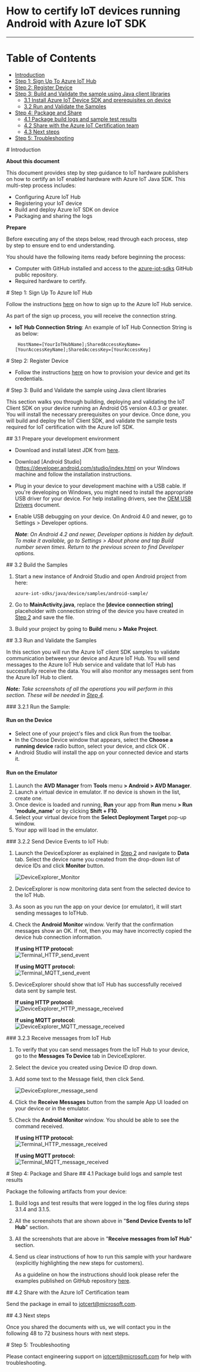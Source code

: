 How to certify IoT devices running Android with Azure IoT SDK
===
---

# Table of Contents

-   [Introduction](#Introduction)
-   [Step 1: Sign Up To Azure IoT Hub](#Step_1)
-   [Step 2: Register Device](#Step_2)
-   [Step 3: Build and Validate the sample using Java client libraries](#Step_3)
    -   [3.1 Install Azure IoT Device SDK and prerequisites on device](#Step_3_1)
    -   [3.2 Run and Validate the Samples](#Step_3_2)
-   [Step 4: Package and Share](#Step_4)
    -   [4.1 Package build logs and sample test results](#Step_4_1)
    -   [4.2 Share with the Azure IoT Certification team](#Step_4_2)
    -   [4.3 Next steps](#Step_4_3)
-   [Step 5: Troubleshooting](#Step_5)

<a name="Introduction"/>
# Introduction

**About this document**

This document provides step by step guidance to IoT hardware publishers on how to certify an IoT enabled hardware with Azure IoT Java SDK. This multi-step process includes: 
-   Configuring Azure IoT Hub 
-   Registering your IoT device
-   Build and deploy Azure IoT SDK on device
-   Packaging and sharing the logs

**Prepare**

Before executing any of the steps below, read through each process, step by step to ensure end to end understanding.

You should have the following items ready before beginning the process:

-   Computer with GitHub installed and access to the
    [azure-iot-sdks](https://github.com/Azure/azure-iot-sdks) GitHub public repository.
-   Required hardware to certify.

<a name="Step_1"/>
# Step 1: Sign Up To Azure IoT Hub

Follow the instructions [here](https://account.windowsazure.com/signup?offer=ms-azr-0044p) on how to sign up to the Azure IoT Hub service.

As part of the sign up process, you will receive the connection string. 

-   **IoT Hub Connection String**: An example of IoT Hub Connection String is as below:

         HostName=[YourIoTHubName];SharedAccessKeyName=[YourAccessKeyName];SharedAccessKey=[YourAccessKey]

<a name="Step_2"/>
# Step 2: Register Device

-   Follow the instructions [here](<https://github.com/Azure/azure-iot-sdks/blob/master/doc/manage_iot_hub.md>) on how to provision your device and get its credentials.

<a name="Step_3"/>
# Step 3: Build and Validate the sample using Java client libraries

This section walks you through building, deploying and validating the IoT Client SDK on your device running an Android OS version 4.0.3 or greater. You will install the necessary prerequisites on your device. Once done, you will build and deploy the IoT Client SDK, and validate the sample tests required for IoT certification with the Azure IoT SDK.

<a name="Step_3_1"/>
## 3.1 Prepare your development environment

-   Download and install latest JDK from [here](<http://www.oracle.com/technetwork/java/javase/downloads/index.html>).

-   Download [Android Studio](<https://developer.android.com/studio/index.html> on your Windows machine and follow the installation instructions.

- Plug in your device to your development machine with a USB cable. If you're developing on Windows, you might need to install the appropriate USB driver for your device. For help installing drivers, see the [OEM USB Drivers](<https://developer.android.com/studio/run/oem-usb.html>) document.
- Enable USB debugging on your device. On Android 4.0 and newer, go to Settings > Developer options.

    ***Note***: *On Android 4.2 and newer, Developer options is hidden by default. To make it available, go to Settings > About phone and tap Build number seven times. Return to the previous screen to find Developer options.*

<a name="Step_3_2"/>
## 3.2 Build the Samples

1.  Start a new instance of Android Studio and open Android project from here:

        azure-iot-sdks/java/device/samples/android-sample/

2.  Go to **MainActivity.java**, replace the **[device connection string]** placeholder with connection string of the device you have created in [Step 2](#Step_2) and save the file.

3. Build your project by going to **Build** menu **> Make Project**.


<a name="Step_3_3"/>
## 3.3 Run and Validate the Samples

In this section you will run the Azure IoT client SDK samples to validate
communication between your device and Azure IoT Hub. You will send messages to the Azure IoT Hub service and validate that IoT Hub has successfully receive the data. You will also monitor any messages sent from the Azure IoT Hub to client.

***Note:*** *Take screenshots of all the operations you will perform in this
section. These will be needed in [Step 4](#Step_4_2).*

<a name="Step_3_2_1"/>
### 3.2.1 Run the Sample:

#### Run on the Device

- Select one of your project's files and click Run  from the toolbar.
- In the Choose Device window that appears, select the **Choose a running device** radio button, select your device, and click OK . 
- Android Studio will install the app on your connected device and starts it.

#### Run on the Emulator

1.  Launch the **AVD Manager** from **Tools** menu **> Android > AVD Manager**.
2.  Launch a virtual device in emulator. If no device is shown in the list, create one.
3.  Once device is loaded and running, **Run** your app from **Run** menu **> Run 'module_name'** or by clicking **Shift + F10**.
4.  Select your virtual device from the **Select Deployment Target** pop-up window.
5.  Your app will load in the emulator.

<a name="Step_3_2_2"/>
### 3.2.2 Send Device Events to IoT Hub:

1.  Launch the DeviceExplorer as explained in [Step 2](#Step_2) and navigate to **Data** tab. Select the device name you created from the drop-down list of device IDs and click **Monitor** button.

    ![DeviceExplorer\_Monitor](images/de_monitordevice.png)

2.  DeviceExplorer is now monitoring data sent from the selected device to the IoT Hub.

3.  As soon as you run the app on your device (or emulator), it will start sending messages to IoTHub.

4.  Check the **Android Monitor** window. Verify that the confirmation messages show an OK. If not, then you may have incorrectly copied the device hub connection information.

    **If using HTTP protocol:**  
    ![Terminal\_HTTP\_send\_event](images/androidmonitor_logcat_sendmessages_http.png)

    **If using MQTT protocol:**  
    ![Terminal\_MQTT\_send\_event](images/androidmonitor_logcat_sendmessages_mqtt.png)

6.  DeviceExplorer should show that IoT Hub has successfully received data sent by sample test.

    **If using HTTP protocol:**  
    ![DeviceExplorer\_HTTP\_message\_received](images/de_sendmessages_http.png)

    **If using MQTT protocol:**  
    ![DeviceExplorer\_MQTT\_message\_received](images/de_sendmessages_mqtt.png)

<a name="Step_3_2_3"/>
### 3.2.3 Receive messages from IoT Hub

1.  To verify that you can send messages from the IoT Hub to your device, go to the **Messages To Device** tab in DeviceExplorer.

2.  Select the device you created using Device ID drop down.

3.  Add some text to the Message field, then click Send.

    ![DeviceExplorer\_message\_send](images/de_receivemessage.png)

4.  Click the **Receive Messages** button from the sample App UI loaded on your device or in the emulator.

5.  Check the **Android Monitor** window. You should be able to see the command received.

    **If using HTTP protocol:**  
    ![Terminal\_HTTP\_message\_received](images/androidmonitor_logcat_receivemessage_http.png)

    **If using MQTT protocol:**  
    ![Terminal\_MQTT\_message\_received](images/androidmonitor_logcat_receivemessage_mqtt.png)

<a name="Step_4"/>
# Step 4: Package and Share

<a name="Step_4_1"/>
## 4.1 Package build logs and sample test results

Package the following artifacts from your device:

1.  Build logs and test results that were logged in the log files during steps 3.1.4 and 3.1.5.

2.  All the screenshots that are shown above in "**Send Device Events to IoT Hub**" section.

3.  All the screenshots that are above in "**Receive messages from IoT Hub**" section.

4.  Send us clear instructions of how to run this sample with your hardware
    (explicitly highlighting the new steps for customers). 
    
    As a guideline on how the instructions should look please refer the examples published on GitHub repository [here](<https://github.com/Azure/azure-iot-sdks/tree/master/doc/get_started>).

<a name="Step_4_2"/>
## 4.2 Share with the Azure IoT Certification team

Send the package in email to  <iotcert@microsoft.com>.

<a name="Step_4_3"/>
## 4.3 Next steps

Once you shared the documents with us, we will contact you in the following 48 to 72 business hours with next steps.

<a name="Step_5"/>
# Step 5: Troubleshooting

Please contact engineering support on <iotcert@microsoft.com> for help with troubleshooting.